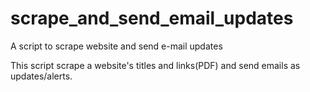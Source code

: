# scrape_and_send_email_updates

A script to scrape website and send e-mail updates 

This script scrape a website's titles and links(PDF) and send emails as updates/alerts.



